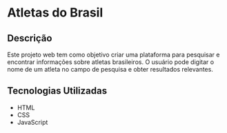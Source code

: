 # Atletas do Brasil

## Descrição
Este projeto web tem como objetivo criar uma plataforma para pesquisar e encontrar informações sobre atletas brasileiros. O usuário pode digitar o nome de um atleta no campo de pesquisa e obter resultados relevantes.

## Tecnologias Utilizadas
* HTML
* CSS
* JavaScript
